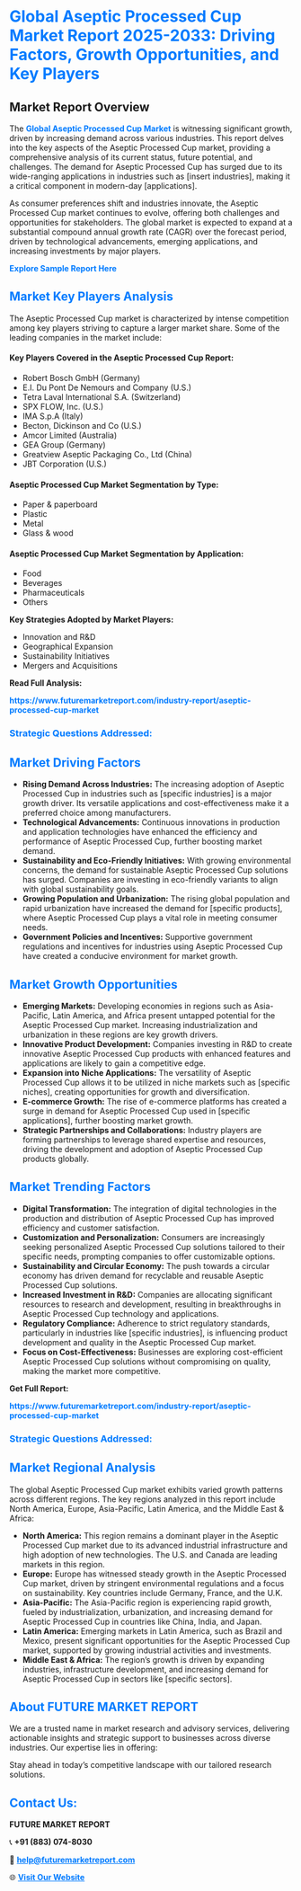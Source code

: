<h1 style="color: #007BFF;">Global Aseptic Processed Cup Market Report 2025-2033: Driving Factors, Growth Opportunities, and Key Players</h1>

<section id="overview">
<h2>Market Report Overview</h2>
<p>The <a href="https://www.futuremarketreport.com/industry-report/aseptic-processed-cup-market" style="color: #007BFF; text-decoration: none;"><strong>Global Aseptic Processed Cup Market</strong></a> is witnessing significant growth, driven by increasing demand across various industries. This report delves into the key aspects of the Aseptic Processed Cup market, providing a comprehensive analysis of its current status, future potential, and challenges. The demand for Aseptic Processed Cup has surged due to its wide-ranging applications in industries such as [insert industries], making it a critical component in modern-day [applications].</p>
<p>As consumer preferences shift and industries innovate, the Aseptic Processed Cup market continues to evolve, offering both challenges and opportunities for stakeholders. The global market is expected to expand at a substantial compound annual growth rate (CAGR) over the forecast period, driven by technological advancements, emerging applications, and increasing investments by major players.</p>
</section>

<section id="overview">
<p><a href="https://www.futuremarketreport.com/request-sample/reportId=53893" style="color: #007BFF; text-decoration: none;"><strong>Explore Sample Report Here</strong></a></p>
</section>

<section id="key-players">
<h2 style="color: #007BFF;">Market Key Players Analysis</h2>
<p>The Aseptic Processed Cup market is characterized by intense competition among key players striving to capture a larger market share. Some of the leading companies in the market include:</p>
<h4>Key Players Covered in the Aseptic Processed Cup Report:</h4>
<ul><li>Robert Bosch GmbH (Germany)</li><li>E.I. Du Pont De Nemours and Company (U.S.)</li><li>Tetra Laval International S.A. (Switzerland)</li><li>SPX FLOW, Inc. (U.S.)</li><li>IMA S.p.A (Italy)</li><li>Becton, Dickinson and Co (U.S.)</li><li>Amcor Limited (Australia)</li><li>GEA Group (Germany)</li><li>Greatview Aseptic Packaging Co., Ltd (China)</li><li>JBT Corporation (U.S.)</li></ul>
<h4>Aseptic Processed Cup Market Segmentation by Type:</h4>
<ul><li>Paper &amp; paperboard</li><li>Plastic</li><li>Metal</li><li>Glass &amp; wood</li></ul>

<h4>Aseptic Processed Cup Market Segmentation by Application:</h4>
<ul><li>Food</li><li>Beverages</li><li>Pharmaceuticals</li><li>Others</li></ul>
<p><strong>Key Strategies Adopted by Market Players:</strong></p>
<ul>
<li>Innovation and R&D</li>
<li>Geographical Expansion</li>
<li>Sustainability Initiatives</li>
<li>Mergers and Acquisitions</li>
</ul>
</section>

<section>
<p><strong>Read Full Analysis: </strong></p><a href="https://www.futuremarketreport.com/industry-report/aseptic-processed-cup-market" style="color: #007BFF; text-decoration: none;"><strong>https://www.futuremarketreport.com/industry-report/aseptic-processed-cup-market</strong></a>
<h3 style="color: #007BFF;">Strategic Questions Addressed:</h3>
</section>

<section id="driving-factors">
<h2 style="color: #007BFF;">Market Driving Factors</h2>
<ul>
<li><strong>Rising Demand Across Industries:</strong> The increasing adoption of Aseptic Processed Cup in industries such as [specific industries] is a major growth driver. Its versatile applications and cost-effectiveness make it a preferred choice among manufacturers.</li>
<li><strong>Technological Advancements:</strong> Continuous innovations in production and application technologies have enhanced the efficiency and performance of Aseptic Processed Cup, further boosting market demand.</li>
<li><strong>Sustainability and Eco-Friendly Initiatives:</strong> With growing environmental concerns, the demand for sustainable Aseptic Processed Cup solutions has surged. Companies are investing in eco-friendly variants to align with global sustainability goals.</li>
<li><strong>Growing Population and Urbanization:</strong> The rising global population and rapid urbanization have increased the demand for [specific products], where Aseptic Processed Cup plays a vital role in meeting consumer needs.</li>
<li><strong>Government Policies and Incentives:</strong> Supportive government regulations and incentives for industries using Aseptic Processed Cup have created a conducive environment for market growth.</li>
</ul>
</section>

<section id="growth-opportunities">
<h2 style="color: #007BFF;">Market Growth Opportunities</h2>
<ul>
<li><strong>Emerging Markets:</strong> Developing economies in regions such as Asia-Pacific, Latin America, and Africa present untapped potential for the Aseptic Processed Cup market. Increasing industrialization and urbanization in these regions are key growth drivers.</li>
<li><strong>Innovative Product Development:</strong> Companies investing in R&D to create innovative Aseptic Processed Cup products with enhanced features and applications are likely to gain a competitive edge.</li>
<li><strong>Expansion into Niche Applications:</strong> The versatility of Aseptic Processed Cup allows it to be utilized in niche markets such as [specific niches], creating opportunities for growth and diversification.</li>
<li><strong>E-commerce Growth:</strong> The rise of e-commerce platforms has created a surge in demand for Aseptic Processed Cup used in [specific applications], further boosting market growth.</li>
<li><strong>Strategic Partnerships and Collaborations:</strong> Industry players are forming partnerships to leverage shared expertise and resources, driving the development and adoption of Aseptic Processed Cup products globally.</li>
</ul>
</section>

<section id="trending-factors">
<h2 style="color: #007BFF;">Market Trending Factors</h2>
<ul>
<li><strong>Digital Transformation:</strong> The integration of digital technologies in the production and distribution of Aseptic Processed Cup has improved efficiency and customer satisfaction.</li>
<li><strong>Customization and Personalization:</strong> Consumers are increasingly seeking personalized Aseptic Processed Cup solutions tailored to their specific needs, prompting companies to offer customizable options.</li>
<li><strong>Sustainability and Circular Economy:</strong> The push towards a circular economy has driven demand for recyclable and reusable Aseptic Processed Cup solutions.</li>
<li><strong>Increased Investment in R&D:</strong> Companies are allocating significant resources to research and development, resulting in breakthroughs in Aseptic Processed Cup technology and applications.</li>
<li><strong>Regulatory Compliance:</strong> Adherence to strict regulatory standards, particularly in industries like [specific industries], is influencing product development and quality in the Aseptic Processed Cup market.</li>
<li><strong>Focus on Cost-Effectiveness:</strong> Businesses are exploring cost-efficient Aseptic Processed Cup solutions without compromising on quality, making the market more competitive.</li>
</ul>
</section>

<section>
<p><strong>Get Full Report: </strong></p><a href="https://www.futuremarketreport.com/industry-report/aseptic-processed-cup-market" style="color: #007BFF; text-decoration: none;"><strong>https://www.futuremarketreport.com/industry-report/aseptic-processed-cup-market</strong></a>
<h3 style="color: #007BFF;">Strategic Questions Addressed:</h3>
</section>


<section id="regional-analysis">
<h2 style="color: #007BFF;">Market Regional Analysis</h2>
<p>The global Aseptic Processed Cup market exhibits varied growth patterns across different regions. The key regions analyzed in this report include North America, Europe, Asia-Pacific, Latin America, and the Middle East & Africa:</p>
<ul>
<li><strong>North America:</strong> This region remains a dominant player in the Aseptic Processed Cup market due to its advanced industrial infrastructure and high adoption of new technologies. The U.S. and Canada are leading markets in this region.</li>
<li><strong>Europe:</strong> Europe has witnessed steady growth in the Aseptic Processed Cup market, driven by stringent environmental regulations and a focus on sustainability. Key countries include Germany, France, and the U.K.</li>
<li><strong>Asia-Pacific:</strong> The Asia-Pacific region is experiencing rapid growth, fueled by industrialization, urbanization, and increasing demand for Aseptic Processed Cup in countries like China, India, and Japan.</li>
<li><strong>Latin America:</strong> Emerging markets in Latin America, such as Brazil and Mexico, present significant opportunities for the Aseptic Processed Cup market, supported by growing industrial activities and investments.</li>
<li><strong>Middle East & Africa:</strong> The region’s growth is driven by expanding industries, infrastructure development, and increasing demand for Aseptic Processed Cup in sectors like [specific sectors].</li>
</ul>
</section>

<footer>
<h2 style="color: #007BFF;">About FUTURE MARKET REPORT</h2>
<p>We are a trusted name in market research and advisory services, delivering actionable insights and strategic support to businesses across diverse industries. Our expertise lies in offering:</p>

<p>Stay ahead in today’s competitive landscape with our tailored research solutions.</p>

<h2 style="color: #007BFF;">Contact Us:</h2>
<p><strong>FUTURE MARKET REPORT</strong></p>
<p>📞 <strong>+91 (883) 074-8030</strong></p>
<p>📧 <strong><a href="mailto:help@futuremarketreport.com" style="color: #007BFF;">help@futuremarketreport.com</a></strong></p>
<p>🌐 <strong><a href="https://www.futuremarketreport.com/" style="color: #007BFF;">Visit Our Website</a></strong></p>
</footer>
